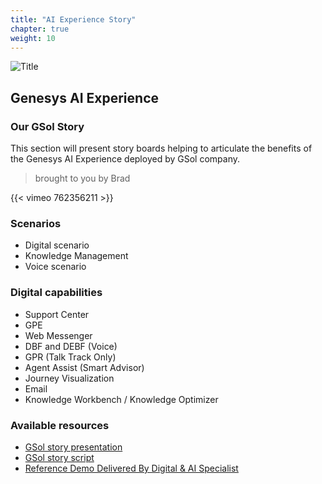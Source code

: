 ```yaml
---
title: "AI Experience Story"
chapter: true
weight: 10
---
```


![Title](/images/DemoStory.PNG)

## Genesys AI Experience

### Our GSol Story

This section will present story boards helping to articulate the benefits of the Genesys AI Experience deployed by GSol company.

> brought to you by Brad

{{< vimeo 762356211 >}}

### Scenarios

- Digital scenario
- Knowledge Management
- Voice scenario

### Digital capabilities

- Support Center
- GPE
- Web Messenger
- DBF and DEBF (Voice)
- GPR (Talk Track Only)
- Agent Assist (Smart Advisor)
- Journey Visualization
- Email
- Knowledge Workbench / Knowledge Optimizer

### Available resources

- [GSol story presentation](https://storage.googleapis.com/gdemo-workshops-test/gsol_journey_deck.pptx)
- [GSol story script](/documents/gsol_digital_demo_script.docx)
- [Reference Demo Delivered By Digital & AI Specialist](https://contentmanagement.mypurecloud.com/document-viewer/#/1/qujgrjhd5bfuldcuwwnz2zlzqy)

